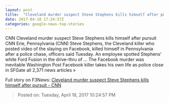 ```yaml
---
layout: post
title:  "Cleveland murder suspect Steve Stephens kills himself after pursuit - CNN"
date: 2017-04-18 17:24:57Z
categories: google-news-top-stories
---
```


CNN Cleveland murder suspect Steve Stephens kills himself after pursuit CNN Erie, Pennsylvania (CNN) Steve Stephens, the Cleveland killer who posted video of the slaying on Facebook, killed himself in Pennsylvania after a police chase, officers said Tuesday. An employee spotted Stephens' white Ford Fusion in the drive-thru of ... The Facebook murder was inevitable Washington Post Facebook killer takes his own life as police close in SFGate all 2,371 news articles »


Full story on F3News: [Cleveland murder suspect Steve Stephens kills himself after pursuit - CNN](http://www.f3nws.com/n/ShPnUE)

> Posted on: Tuesday, April 18, 2017 10:24:57 PM
